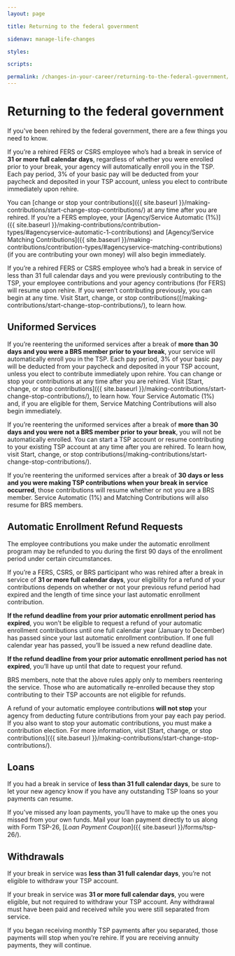```yaml
---
layout: page

title: Returning to the federal government

sidenav: manage-life-changes

styles:

scripts:

permalink: /changes-in-your-career/returning-to-the-federal-government/
---
```


# Returning to the federal government

If you've been rehired by the federal government, there are a few things you need to know.

If you’re a rehired FERS or CSRS employee who’s had a break in service of **31 or more full calendar days**, regardless of whether you were enrolled prior to your break, your agency will automatically enroll you in the TSP. Each pay period, 3% of your basic pay will be deducted from your paycheck and deposited in your TSP account, unless you elect to contribute immediately upon rehire.

You can [change or stop your contributions]({{ site.baseurl }}/making-contributions/start-change-stop-contributions/) at any time after you are rehired. If you’re a FERS employee, your [Agency/Service Automatic (1%)]({{ site.baseurl }}/making-contributions/contribution-types/#agencyservice-automatic-1-contributions) and [Agency/Service Matching Contributions]({{ site.baseurl }}/making-contributions/contribution-types/#agencyservice-matching-contributions) (if you are contributing your own money) will also begin immediately.

If you’re a rehired FERS or CSRS employee who’s had a break in service of less than 31 full calendar days and you were previously contributing to the TSP, your employee contributions and your agency contributions (for FERS) will resume upon rehire. If you weren’t contributing previously, you can begin at any time. Visit Start, change, or stop contributions((/making-contributions/start-change-stop-contributions/), to learn how.

## Uniformed Services

If you’re reentering the uniformed services after a break of **more than 30 days and you were a BRS member prior to your break**, your service will automatically enroll you in the TSP. Each pay period, 3% of your basic pay will be deducted from your paycheck and deposited in your TSP account, unless you elect to contribute immediately upon rehire. You can change or stop your contributions at any time after you are rehired. Visit [Start, change, or stop contributions]({{ site.baseurl }}/making-contributions/start-change-stop-contributions/), to learn how. Your Service Automatic (1%) and, if you are eligible for them, Service Matching Contributions will also begin immediately.

If you’re reentering the uniformed services after a break of **more than 30 days and you were not a BRS member prior to your break**, you will not be automatically enrolled. You can start a TSP account or resume contributing to your existing TSP account at any time after you are rehired. To learn how, visit Start, change, or stop contributions(/making-contributions/start-change-stop-contributions/).

If you’re reentering the uniformed services after a break of **30 days or less and you were making TSP contributions when your break in service occurred**, those contributions will resume whether or not you are a BRS member. Service Automatic (1%) and Matching Contributions will also resume for BRS members.

## Automatic Enrollment Refund Requests

The employee contributions you make under the automatic enrollment program may be refunded to you during the first 90 days of the enrollment period under certain circumstances.

If you’re a FERS, CSRS, or BRS participant who was rehired after a break in service of **31 or more full calendar days**, your eligibility for a refund of your contributions depends on whether or not your previous refund period had expired and the length of time since your last automatic enrollment contribution.

**If the refund deadline from your prior automatic enrollment period has expired**, you won’t be eligible to request a refund of your automatic enrollment contributions until one full calendar year (January to December) has passed since your last automatic enrollment contribution. If one full calendar year has passed, you’ll be issued a new refund deadline date.

**If the refund deadline from your prior automatic enrollment period has not expired**, you’ll have up until that date to request your refund.

BRS members, note that the above rules apply only to members reentering the service. Those who are automatically re-enrolled because they stop contributing to their TSP accounts are not eligible for refunds.

A refund of your automatic employee contributions **will not stop** your agency from deducting future contributions from your pay each pay period. If you also want to stop your automatic contributions, you must make a contribution election. For more information, visit [Start, change, or stop contributions]({{ site.baseurl }}/making-contributions/start-change-stop-contributions/).

## Loans

If you had a break in service of **less than 31 full calendar days**, be sure to let your new agency know if you have any outstanding TSP loans so your payments can resume.

If you’ve missed any loan payments, you’ll have to make up the ones you missed from your own funds. Mail your loan payment directly to us along with Form TSP-26, [*Loan Payment Coupon*]({{ site.baseurl }}/forms/tsp-26/).

## Withdrawals

If your break in service was **less than 31 full calendar days**, you’re not eligible to withdraw your TSP account.

If your break in service was **31 or more full calendar days**, you were eligible, but not required to withdraw your TSP account. Any withdrawal must have been paid and received while you were still separated from service.

If you began receiving monthly TSP payments after you separated, those payments will stop when you’re rehire. If you are receiving annuity payments, they will continue.


<!-- CONTENT END -->
